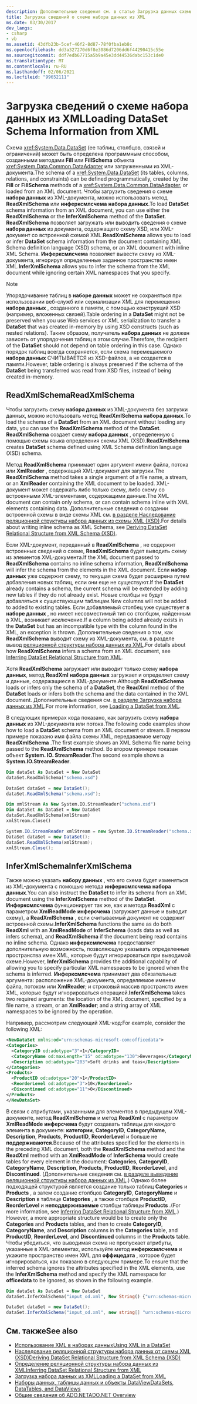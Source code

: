 ```yaml
---
description: Дополнительные сведения см. в статье Загрузка данных схемы набора данных из XML.
title: Загрузка сведений о схеме набора данных из XML
ms.date: 03/30/2017
dev_langs:
- csharp
- vb
ms.assetid: 43dfb23b-5cef-46f2-8d87-78f0fba1eb8c
ms.openlocfilehash: dd3a327270d6f8e3086d7206dd6f44290415c55e
ms.sourcegitcommit: ddf7edb67715a5b9a45e3dd44536dabc153c1de0
ms.translationtype: MT
ms.contentlocale: ru-RU
ms.lasthandoff: 02/06/2021
ms.locfileid: "99652111"
---
```

# <a name="loading-dataset-schema-information-from-xml"></a><span data-ttu-id="e8fac-103">Загрузка сведений о схеме набора данных из XML</span><span class="sxs-lookup"><span data-stu-id="e8fac-103">Loading DataSet Schema Information from XML</span></span>

<span data-ttu-id="e8fac-104">Схема <xref:System.Data.DataSet> (ее таблиц, столбцов, связей и ограничений) может быть определена программным способом, созданными методами **Fill** или **FillSchema** объекта <xref:System.Data.Common.DataAdapter> или загруженными из XML-документа.</span><span class="sxs-lookup"><span data-stu-id="e8fac-104">The schema of a <xref:System.Data.DataSet> (its tables, columns, relations, and constraints) can be defined programmatically, created by the **Fill** or **FillSchema** methods of a <xref:System.Data.Common.DataAdapter>, or loaded from an XML document.</span></span> <span data-ttu-id="e8fac-105">Чтобы загрузить сведения о схеме **набора данных** из XML-документа, можно использовать метод **ReadXmlSchema** или **инферксмлсчема** **набора данных**.</span><span class="sxs-lookup"><span data-stu-id="e8fac-105">To load **DataSet** schema information from an XML document, you can use either the **ReadXmlSchema** or the **InferXmlSchema** method of the **DataSet**.</span></span> <span data-ttu-id="e8fac-106">**ReadXmlSchema** позволяет загружать или выводить сведения о схеме **набора данных** из документа, содержащего схему XSD, или XML-документ со встроенной схемой XML.</span><span class="sxs-lookup"><span data-stu-id="e8fac-106">**ReadXmlSchema** allows you to load or infer **DataSet** schema information from the document containing XML Schema definition language (XSD) schema, or an XML document with inline XML Schema.</span></span> <span data-ttu-id="e8fac-107">**Инферксмлсчема** позволяет вывести схему из XML-документа, игнорируя определенные заданное пространство имен XML.</span><span class="sxs-lookup"><span data-stu-id="e8fac-107">**InferXmlSchema** allows you to infer the schema from the XML document while ignoring certain XML namespaces that you specify.</span></span>  
  
> [!NOTE]
> <span data-ttu-id="e8fac-108">Упорядочивание таблиц в **наборе данных** может не сохраняться при использовании веб-служб или сериализации XML для перемещения **набора данных** , созданного в памяти, с помощью конструкций XSD (например, вложенных связей).</span><span class="sxs-lookup"><span data-stu-id="e8fac-108">Table ordering in a **DataSet** might not be preserved when you use Web services or XML serialization to transfer a **DataSet** that was created in-memory by using XSD constructs (such as nested relations).</span></span> <span data-ttu-id="e8fac-109">Таким образом, получатель **набора данных** не должен зависеть от упорядочения таблиц в этом случае.</span><span class="sxs-lookup"><span data-stu-id="e8fac-109">Therefore, the recipient of the **DataSet** should not depend on table ordering in this case.</span></span> <span data-ttu-id="e8fac-110">Однако порядок таблиц всегда сохраняется, если схема перемещаемого **набора данных** СЧИТЫВАЕТСЯ из XSD-файлов, а не создается в памяти.</span><span class="sxs-lookup"><span data-stu-id="e8fac-110">However, table ordering is always preserved if the schema of the **DataSet** being transferred was read from XSD files, instead of being created in-memory.</span></span>  
  
## <a name="readxmlschema"></a><span data-ttu-id="e8fac-111">ReadXmlSchema</span><span class="sxs-lookup"><span data-stu-id="e8fac-111">ReadXmlSchema</span></span>  

 <span data-ttu-id="e8fac-112">Чтобы загрузить схему **набора данных** из XML-документа без загрузки данных, можно использовать метод **ReadXmlSchema** **набора данных**.</span><span class="sxs-lookup"><span data-stu-id="e8fac-112">To load the schema of a **DataSet** from an XML document without loading any data, you can use the **ReadXmlSchema** method of the **DataSet**.</span></span> <span data-ttu-id="e8fac-113">**ReadXmlSchema** создает схему **набора данных** , определенную с помощью схемы языка определения схемы XML (XSD).</span><span class="sxs-lookup"><span data-stu-id="e8fac-113">**ReadXmlSchema** creates **DataSet** schema defined using XML Schema definition language (XSD) schema.</span></span>  
  
 <span data-ttu-id="e8fac-114">Метод **ReadXmlSchema** принимает один аргумент имени файла, потока или **XmlReader** , содержащий XML-документ для загрузки.</span><span class="sxs-lookup"><span data-stu-id="e8fac-114">The **ReadXmlSchema** method takes a single argument of a file name, a stream, or an **XmlReader** containing the XML document to be loaded.</span></span> <span data-ttu-id="e8fac-115">XML-документ может содержать либо только схему, либо схему со встроенными XML-элементами, содержащими данные.</span><span class="sxs-lookup"><span data-stu-id="e8fac-115">The XML document can contain only schema, or can contain schema inline with XML elements containing data.</span></span> <span data-ttu-id="e8fac-116">Дополнительные сведения о создании встроенной схемы в виде схемы XML см. [в разделе Наследование реляционной структуры набора данных из схемы XML (XSD)](deriving-dataset-relational-structure-from-xml-schema-xsd.md).</span><span class="sxs-lookup"><span data-stu-id="e8fac-116">For details about writing inline schema as XML Schema, see [Deriving DataSet Relational Structure from XML Schema (XSD)](deriving-dataset-relational-structure-from-xml-schema-xsd.md).</span></span>  
  
 <span data-ttu-id="e8fac-117">Если XML-документ, переданный в **ReadXmlSchema** , не содержит встроенных сведений о схеме, **ReadXmlSchema** будет выводить схему из элементов XML-документа.</span><span class="sxs-lookup"><span data-stu-id="e8fac-117">If the XML document passed to **ReadXmlSchema** contains no inline schema information, **ReadXmlSchema** will infer the schema from the elements in the XML document.</span></span> <span data-ttu-id="e8fac-118">Если **набор данных** уже содержит схему, то текущая схема будет расширена путем добавления новых таблиц, если они еще не существуют.</span><span class="sxs-lookup"><span data-stu-id="e8fac-118">If the **DataSet** already contains a schema, the current schema will be extended by adding new tables if they do not already exist.</span></span> <span data-ttu-id="e8fac-119">Новые столбцы не будут добавляться к существующим таблицам.</span><span class="sxs-lookup"><span data-stu-id="e8fac-119">New columns will not be added to added to existing tables.</span></span> <span data-ttu-id="e8fac-120">Если добавляемый столбец уже существует в **наборе данных** , но имеет несовместимый тип со столбцом, найденным в XML, возникает исключение.</span><span class="sxs-lookup"><span data-stu-id="e8fac-120">If a column being added already exists in the **DataSet** but has an incompatible type with the column found in the XML, an exception is thrown.</span></span> <span data-ttu-id="e8fac-121">Дополнительные сведения о том, как **ReadXmlSchema** выводит схему из XML-документа, см. в разделе вывод [реляционной структуры набора данных из XML](inferring-dataset-relational-structure-from-xml.md).</span><span class="sxs-lookup"><span data-stu-id="e8fac-121">For details about how **ReadXmlSchema** infers a schema from an XML document, see [Inferring DataSet Relational Structure from XML](inferring-dataset-relational-structure-from-xml.md).</span></span>  
  
 <span data-ttu-id="e8fac-122">Хотя **ReadXmlSchema** загружает или выводит только схему **набора данных**, метод **ReadXml** **набора данных** загружает и определяет схему и данные, содержащиеся в XML-документе.</span><span class="sxs-lookup"><span data-stu-id="e8fac-122">Although **ReadXmlSchema** loads or infers only the schema of a **DataSet**, the **ReadXml** method of the **DataSet** loads or infers both the schema and the data contained in the XML document.</span></span> <span data-ttu-id="e8fac-123">Дополнительные сведения см. [в разделе Загрузка набора данных из XML](loading-a-dataset-from-xml.md).</span><span class="sxs-lookup"><span data-stu-id="e8fac-123">For more information, see [Loading a DataSet from XML](loading-a-dataset-from-xml.md).</span></span>  
  
 <span data-ttu-id="e8fac-124">В следующих примерах кода показано, как загрузить схему **набора данных** из XML-документа или потока.</span><span class="sxs-lookup"><span data-stu-id="e8fac-124">The following code examples show how to load a **DataSet** schema from an XML document or stream.</span></span> <span data-ttu-id="e8fac-125">В первом примере показано имя файла схемы XML, передаваемое методу **ReadXmlSchema** .</span><span class="sxs-lookup"><span data-stu-id="e8fac-125">The first example shows an XML Schema file name being passed to the **ReadXmlSchema** method.</span></span> <span data-ttu-id="e8fac-126">Во втором примере показан объект **System. IO. StreamReader**.</span><span class="sxs-lookup"><span data-stu-id="e8fac-126">The second example shows a **System.IO.StreamReader**.</span></span>  
  
```vb  
Dim dataSet As DataSet = New DataSet  
dataSet.ReadXmlSchema("schema.xsd")  
```  
  
```csharp  
DataSet dataSet = new DataSet();  
dataSet.ReadXmlSchema("schema.xsd");  
```  
  
```vb  
Dim xmlStream As New System.IO.StreamReader("schema.xsd")
Dim dataSet As DataSet = New DataSet  
dataSet.ReadXmlSchema(xmlStream)  
xmlStream.Close()  
```  
  
```csharp  
System.IO.StreamReader xmlStream = new System.IO.StreamReader("schema.xsd");  
DataSet dataSet = new DataSet();  
dataSet.ReadXmlSchema(xmlStream);  
xmlStream.Close();  
```  
  
## <a name="inferxmlschema"></a><span data-ttu-id="e8fac-127">InferXmlSchema</span><span class="sxs-lookup"><span data-stu-id="e8fac-127">InferXmlSchema</span></span>  

 <span data-ttu-id="e8fac-128">Также можно указать **набору данных** , что его схема будет изменяться из XML-документа с помощью метода **инферксмлсчема** **набора данных**.</span><span class="sxs-lookup"><span data-stu-id="e8fac-128">You can also instruct the **DataSet** to infer its schema from an XML document using the **InferXmlSchema** method of the **DataSet**.</span></span> <span data-ttu-id="e8fac-129">**Инферксмлсчема** функционирует так же, как и метода **ReadXml** с параметром **XmlReadMode** **инферсчема** (загружает данные и выводит схему), а **ReadXmlSchema** , если считываемый документ не содержит встроенной схемы.</span><span class="sxs-lookup"><span data-stu-id="e8fac-129">**InferXmlSchema** functions the same as do both **ReadXml** with an **XmlReadMode** of **InferSchema** (loads data as well as infers schema), and **ReadXmlSchema** if the document being read contains no inline schema.</span></span> <span data-ttu-id="e8fac-130">Однако **инферксмлсчема** предоставляет дополнительную возможность, позволяющую указывать определенные пространства имен XML, которые будут игнорироваться при выводимой схеме.</span><span class="sxs-lookup"><span data-stu-id="e8fac-130">However, **InferXmlSchema** provides the additional capability of allowing you to specify particular XML namespaces to be ignored when the schema is inferred.</span></span> <span data-ttu-id="e8fac-131">**Инферксмлсчема** принимает два обязательных аргумента: расположение XML-документа, определяемое именем файла, потоком или **XmlReader**; и строковый массив пространств имен XML, которые будут игнорироваться операцией.</span><span class="sxs-lookup"><span data-stu-id="e8fac-131">**InferXmlSchema** takes two required arguments: the location of the XML document, specified by a file name, a stream, or an **XmlReader**; and a string array of XML namespaces to be ignored by the operation.</span></span>  
  
 <span data-ttu-id="e8fac-132">Например, рассмотрим следующий XML-код:</span><span class="sxs-lookup"><span data-stu-id="e8fac-132">For example, consider the following XML:</span></span>  
  
```xml  
<NewDataSet xmlns:od="urn:schemas-microsoft-com:officedata">  
<Categories>  
  <CategoryID od:adotype="3">1</CategoryID>
  <CategoryName od:maxLength="15" od:adotype="130">Beverages</CategoryName>
  <Description od:adotype="203">Soft drinks and teas</Description>
</Categories>  
<Products>  
  <ProductID od:adotype="20">1</ProductID>
  <ReorderLevel od:adotype="3">10</ReorderLevel>
  <Discontinued od:adotype="11">0</Discontinued>
</Products>  
</NewDataSet>  
```  
  
 <span data-ttu-id="e8fac-133">В связи с атрибутами, указанными для элементов в предыдущем XML-документе, метод **ReadXmlSchema** и метод **ReadXml** с параметром **XmlReadMode** **инферсчема** будут создавать таблицы для каждого элемента в документе: **категории**, **CategoryID**, **CategoryName**, **Description**, **Products**, **ProductID**, **ReorderLevel** и больше не **поддерживаются**.</span><span class="sxs-lookup"><span data-stu-id="e8fac-133">Because of the attributes specified for the elements in the preceding XML document, both the **ReadXmlSchema** method and the **ReadXml** method with an **XmlReadMode** of **InferSchema** would create tables for every element in the document: **Categories**, **CategoryID**, **CategoryName**, **Description**, **Products**, **ProductID**, **ReorderLevel**, and **Discontinued**.</span></span> <span data-ttu-id="e8fac-134">(Дополнительные сведения см. [в разделе выведение реляционной структуры набора данных из XML](inferring-dataset-relational-structure-from-xml.md).) Однако более подходящей структурой является создание только таблиц **Categories** и **Products** , а затем создание столбцов **CategoryID**, **CategoryName** и **Description** в таблице **Categories** , а также столбцов **ProductID**, **ReorderLevel** и **неподдерживаемые** столбцы таблицы **Products** .</span><span class="sxs-lookup"><span data-stu-id="e8fac-134">(For more information, see [Inferring DataSet Relational Structure from XML](inferring-dataset-relational-structure-from-xml.md).) However, a more appropriate structure would be to create only the **Categories** and **Products** tables, and then to create **CategoryID**, **CategoryName**, and **Description** columns in the **Categories** table, and **ProductID**, **ReorderLevel**, and **Discontinued** columns in the **Products** table.</span></span> <span data-ttu-id="e8fac-135">Чтобы убедиться, что выводимая схема не пропускает атрибуты, указанные в XML-элементах, используйте метод **инферксмлсчема** и укажите пространство имен XML для **оффицедата** , которое будет игнорироваться, как показано в следующем примере.</span><span class="sxs-lookup"><span data-stu-id="e8fac-135">To ensure that the inferred schema ignores the attributes specified in the XML elements, use the **InferXmlSchema** method and specify the XML namespace for **officedata** to be ignored, as shown in the following example.</span></span>  
  
```vb  
Dim dataSet As DataSet = New DataSet  
dataSet.InferXmlSchema("input_od.xml", New String() {"urn:schemas-microsoft-com:officedata"})  
```  
  
```csharp  
DataSet dataSet = new DataSet();  
dataSet.InferXmlSchema("input_od.xml", new string[] "urn:schemas-microsoft-com:officedata");  
```  
  
## <a name="see-also"></a><span data-ttu-id="e8fac-136">См. также</span><span class="sxs-lookup"><span data-stu-id="e8fac-136">See also</span></span>

- [<span data-ttu-id="e8fac-137">Использование XML в наборах данных</span><span class="sxs-lookup"><span data-stu-id="e8fac-137">Using XML in a DataSet</span></span>](using-xml-in-a-dataset.md)
- [<span data-ttu-id="e8fac-138">Наследование реляционной структуры набора данных от схемы XML (XSD)</span><span class="sxs-lookup"><span data-stu-id="e8fac-138">Deriving DataSet Relational Structure from XML Schema (XSD)</span></span>](deriving-dataset-relational-structure-from-xml-schema-xsd.md)
- [<span data-ttu-id="e8fac-139">Определение реляционной структуры набора данных из XML</span><span class="sxs-lookup"><span data-stu-id="e8fac-139">Inferring DataSet Relational Structure from XML</span></span>](inferring-dataset-relational-structure-from-xml.md)
- [<span data-ttu-id="e8fac-140">Загрузка набора данных из XML</span><span class="sxs-lookup"><span data-stu-id="e8fac-140">Loading a DataSet from XML</span></span>](loading-a-dataset-from-xml.md)
- [<span data-ttu-id="e8fac-141">Наборы данных, таблицы данных и объекты DataView</span><span class="sxs-lookup"><span data-stu-id="e8fac-141">DataSets, DataTables, and DataViews</span></span>](index.md)
- [<span data-ttu-id="e8fac-142">Общие сведения об ADO.NET</span><span class="sxs-lookup"><span data-stu-id="e8fac-142">ADO.NET Overview</span></span>](../ado-net-overview.md)
